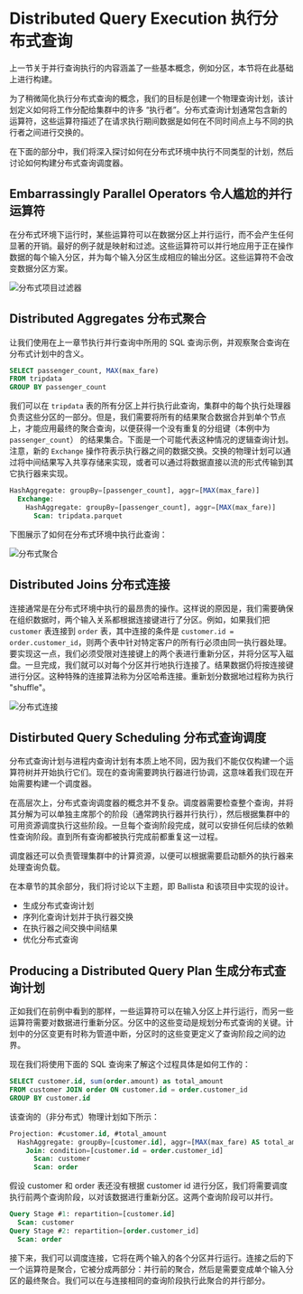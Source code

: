 # Distributed Query Execution 执行分布式查询

上一节关于并行查询执行的内容涵盖了一些基本概念，例如分区，本节将在此基础上进行构建。

为了稍微简化执行分布式查询的概念，我们的目标是创建一个物理查询计划，该计划定义如何将工作分配给集群中的许多 “执行者”。分布式查询计划通常包含新的运算符，这些运算符描述了在请求执行期间数据是如何在不同时间点上与不同的执行者之间进行交换的。

在下面的部分中，我们将深入探讨如何在分布式环境中执行不同类型的计划，然后讨论如何构建分布式查询调度器。

## Embarrassingly Parallel Operators 令人尴尬的并行运算符

在分布式环境下运行时，某些运算符可以在数据分区上并行运行，而不会产生任何显著的开销。最好的例子就是映射和过滤。这些运算符可以并行地应用于正在操作数据的每个输入分区，并为每个输入分区生成相应的输出分区。这些运算符不会改变数据分区方案。

![分布式项目过滤器](https://howqueryengineswork.com/resources/distributed_project_filter.png)

## Distributed Aggregates 分布式聚合

让我们使用在上一章节执行并行查询中所用的 SQL 查询示例，并观察聚合查询在分布式计划中的含义。

```SQL
SELECT passenger_count, MAX(max_fare)
FROM tripdata
GROUP BY passenger_count
```

我们可以在 `tripdata` 表的所有分区上并行执行此查询，集群中的每个执行处理器负责这些分区的一部分。但是，我们需要将所有的结果聚合数据合并到单个节点上，才能应用最终的聚合查询，以便获得一个没有重复的分组键（本例中为 `passenger_count`） 的结果集合。下面是一个可能代表这种情况的逻辑查询计划。注意，新的 `Exchange` 操作符表示执行器之间的数据交换。交换的物理计划可以通过将中间结果写入共享存储来实现，或者可以通过将数据直接以流的形式传输到其它执行器来实现。

```SQL
HashAggregate: groupBy=[passenger_count], aggr=[MAX(max_fare)]
  Exchange:
    HashAggregate: groupBy=[passenger_count], aggr=[MAX(max_fare)]
      Scan: tripdata.parquet
```

下图展示了如何在分布式环境中执行此查询：

![分布式聚合](https://howqueryengineswork.com/resources/distributed_agg.png)

## Distributed Joins 分布式连接

连接通常是在分布式环境中执行的最昂贵的操作。这样说的原因是，我们需要确保在组织数据时，两个输入关系都根据连接键进行了分区。例如，如果我们把 `customer` 表连接到 `order` 表，其中连接的条件是 `customer.id = order.customer_id`，则两个表中针对特定客户的所有行必须由同一执行器处理。要实现这一点，我们必须受限对连接键上的两个表进行重新分区，并将分区写入磁盘。一旦完成，我们就可以对每个分区并行地执行连接了。结果数据仍将按连接键进行分区。这种特殊的连接算法称为分区哈希连接。重新划分数据地过程称为执行 "shuffle"。

![分布式连接](https://howqueryengineswork.com/resources/distributed_join.png)

## Distirbuted Query Scheduling 分布式查询调度

分布式查询计划与进程内查询计划有本质上地不同，因为我们不能仅仅构建一个运算符树并开始执行它们。现在的查询需要跨执行器进行协调，这意味着我们现在开始需要构建一个调度器。

在高层次上，分布式查询调度器的概念并不复杂。调度器需要检查整个查询，并将其分解为可以单独主席那个的阶段（通常跨执行器并行执行），然后根据集群中的可用资源调度执行这些阶段。一旦每个查询阶段完成，就可以安排任何后续的依赖性查询阶段。直到所有查询都被执行完成前都重复这一过程。

调度器还可以负责管理集群中的计算资源，以便可以根据需要启动额外的执行器来处理查询负载。

在本章节的其余部分，我们将讨论以下主题，即 Ballista 和该项目中实现的设计。

- 生成分布式查询计划
- 序列化查询计划并于执行器交换
- 在执行器之间交换中间结果
- 优化分布式查询

## Producing a Distributed Query Plan 生成分布式查询计划

正如我们在前例中看到的那样，一些运算符可以在输入分区上并行运行，而另一些运算符需要对数据进行重新分区。分区中的这些变动是规划分布式查询的关键。计划中的分区变更有时称为管道中断，分区时的这些变更定义了查询阶段之间的边界。

现在我们将使用下面的 SQL 查询来了解这个过程具体是如何工作的：

```SQL
SELECT customer.id, sum(order.amount) as total_amount
FROM customer JOIN order ON customer.id = order.customer_id
GROUP BY customer.id
```

该查询的（非分布式）物理计划如下所示：

```SQL
Projection: #customer.id, #total_amount
  HashAggregate: groupBy=[customer.id], aggr=[MAX(max_fare) AS total_amount]
    Join: condition=[customer.id = order.customer_id]
      Scan: customer
      Scan: order
```

假设 customer 和 order 表还没有根据 customer id 进行分区，我们将需要调度执行前两个查询阶段，以对该数据进行重新分区。这两个查询阶段可以并行。

```SQL
Query Stage #1: repartition=[customer.id]
  Scan: customer
Query Stage #2: repartition=[order.customer_id]
  Scan: order
```

接下来，我们可以调度连接，它将在两个输入的各个分区并行运行。连接之后的下一个运算符是聚合，它被分成两部分：并行前的聚合，然后是需要变成单个输入分区的最终聚合。我们可以在与连接相同的查询阶段执行此聚合的并行部分。